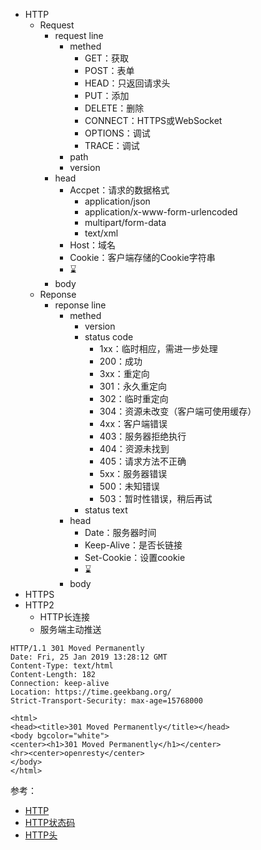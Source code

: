 - HTTP
    - Request
        - request line
            - methed
                - GET：获取
                - POST：表单
                - HEAD：只返回请求头
                - PUT：添加
                - DELETE：删除
                - CONNECT：HTTPS或WebSocket
                - OPTIONS：调试
                - TRACE：调试
            - path
            - version
        - head
            - Accpet：请求的数据格式
                - application/json
                - application/x-www-form-urlencoded
                - multipart/form-data
                - text/xml
            - Host：域名
            - Cookie：客户端存储的Cookie字符串
            - ⌛️
        - body
    - Reponse
        - reponse line
            - methed
                - version
                - status code
                    - 1xx：临时相应，需进一步处理
                    - 200：成功
                    - 3xx：重定向
                    - 301：永久重定向
                    - 302：临时重定向
                    - 304：资源未改变（客户端可使用缓存）
                    - 4xx：客户端错误
                    - 403：服务器拒绝执行
                    - 404：资源未找到
                    - 405：请求方法不正确
                    - 5xx：服务器错误
                    - 500：未知错误
                    - 503：暂时性错误，稍后再试
                - status text
            - head
                - Date：服务器时间
                - Keep-Alive：是否长链接
                - Set-Cookie：设置cookie
                - ⌛️
            - body
- HTTPS
- HTTP2
    - HTTP长连接
    - 服务端主动推送



```
HTTP/1.1 301 Moved Permanently
Date: Fri, 25 Jan 2019 13:28:12 GMT
Content-Type: text/html
Content-Length: 182
Connection: keep-alive
Location: https://time.geekbang.org/
Strict-Transport-Security: max-age=15768000

<html>
<head><title>301 Moved Permanently</title></head>
<body bgcolor="white">
<center><h1>301 Moved Permanently</h1></center>
<hr><center>openresty</center>
</body>
</html>
```


参考：
- [HTTP](https://en.wikipedia.org/wiki/Hypertext_Transfer_Protocol)
- [HTTP状态码](https://zh.wikipedia.org/wiki/HTTP%E7%8A%B6%E6%80%81%E7%A0%81)
- [HTTP头](https://tools.ietf.org/html/rfc2616#section-14)
